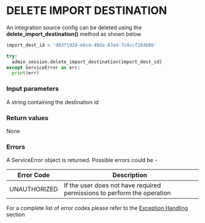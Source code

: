 # DELETE IMPORT DESTINATION

An integration source config can be deleted using the **delete_import_destination()** method as shown below

```python
import_dest_id = 'd83f192d-ebc4-40da-87e4-7c4ccf284b86'

try:
  admin_session.delete_import_destination(import_dest_id)
except ServiceError as err:
  print(err)
```
### Input parameters
A string containing the destination id

### Return values
None

### Errors

A ServiceError object is returned. Possible errors could be -

| Error Code   | Description                                                             |
| ------------ | ----------------------------------------------------------------------- |
| UNAUTHORIZED | If the user does not have required permissions to perform the operation |

For a complete list of error codes please refer to the [Exception Handling](https://bios.isima.io/docs/content/developer-guide/exceptions) section
